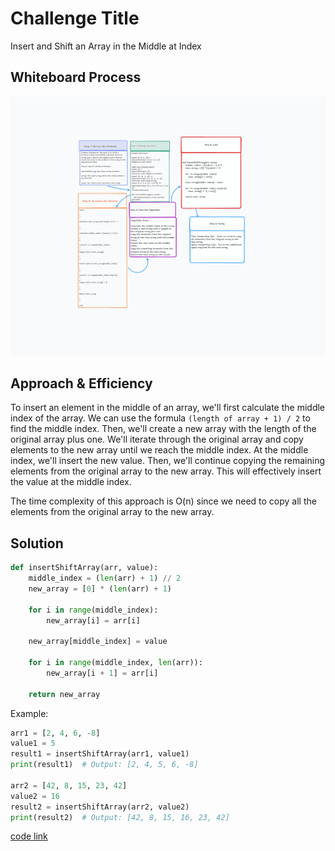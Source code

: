 # Challenge Title

Insert and Shift an Array in the Middle at Index

## Whiteboard Process

![Alt text](image.png)

## Approach & Efficiency

To insert an element in the middle of an array, we'll first calculate the middle index of the array. We can use the formula `(length of array + 1) / 2` to find the middle index. Then, we'll create a new array with the length of the original array plus one. We'll iterate through the original array and copy elements to the new array until we reach the middle index. At the middle index, we'll insert the new value. Then, we'll continue copying the remaining elements from the original array to the new array. This will effectively insert the value at the middle index.

The time complexity of this approach is O(n) since we need to copy all the elements from the original array to the new array.

## Solution

```python
def insertShiftArray(arr, value):
    middle_index = (len(arr) + 1) // 2
    new_array = [0] * (len(arr) + 1)

    for i in range(middle_index):
        new_array[i] = arr[i]

    new_array[middle_index] = value

    for i in range(middle_index, len(arr)):
        new_array[i + 1] = arr[i]

    return new_array
```

Example:

```python
arr1 = [2, 4, 6, -8]
value1 = 5
result1 = insertShiftArray(arr1, value1)
print(result1)  # Output: [2, 4, 5, 6, -8]

arr2 = [42, 8, 15, 23, 42]
value2 = 16
result2 = insertShiftArray(arr2, value2)
print(result2)  # Output: [42, 8, 15, 16, 23, 42]
```

[code link](https://github.com/LatherioK0818/data-structures-and-algorithms/pull/18)
